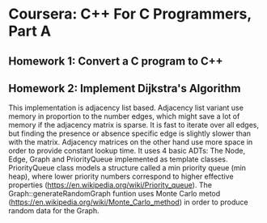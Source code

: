 # Coursera: C++ For C Programmers, Part A

## Homework 1: Convert a C program to C++
     
## Homework 2: Implement Dijkstra's Algorithm
This implementation is adjacency list based. Adjacency list variant use memory
in proportion to the number edges, which might save a lot of memory if the
adjacency matrix is sparse. It is fast to iterate over all edges, but finding
the presence or absence specific edge is slightly slower than with the matrix.
Adjacency matrices on the other hand use more space in order to provide constant
lookup time.  It uses 4 basic ADTs: The Node, Edge, Graph and PriorityQueue
implemented as template classes.  PriorityQueue class models a structure called
a min priority queue (min heap), where lower priority numbers correspond to
higher effective properties (https://en.wikipedia.org/wiki/Priority_queue). The
Graph::generateRandomGraph funtion uses Monte Carlo metod
(https://en.wikipedia.org/wiki/Monte_Carlo_method) in order to produce random
data for the Graph.

